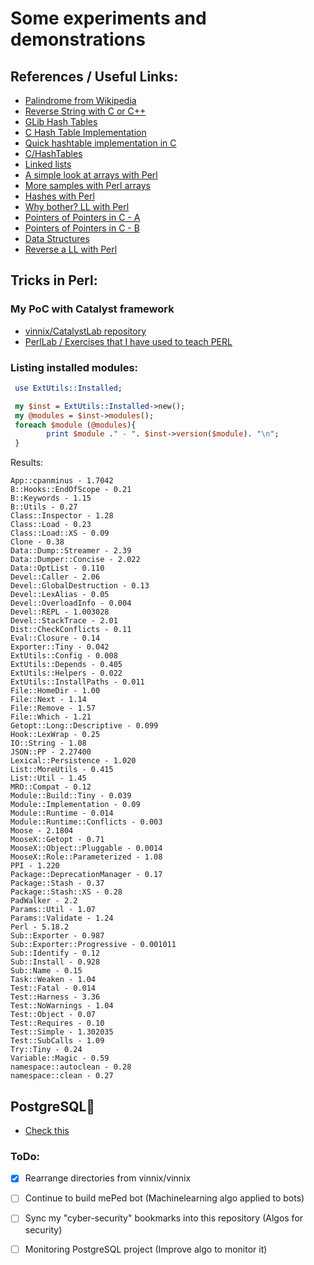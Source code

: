 
# Some experiments and demonstrations 

## References / Useful Links:

 * [Palindrome from Wikipedia](https://en.wikipedia.org/wiki/Palindrome)
 * [Reverse String with C or C++](http://stackoverflow.com/questions/198199/how-do-you-reverse-a-string-in-place-in-c-or-c)
 * [GLib Hash Tables](https://developer.gnome.org/glib/2.28/glib-Hash-Tables.html)
 * [C Hash Table Implementation](http://stackoverflow.com/questions/6844739/c-implement-a-hash-table)
 * [Quick hashtable implementation in C](https://gist.github.com/tonious/1377667)
 * [C/HashTables](http://www.cs.yale.edu/homes/aspnes/pinewiki/C(2f)HashTables.html?highlight=(CategoryAlgorithmNotes))
 * [Linked lists](http://www.learn-c.org/en/Linked_lists)    
 * [A simple look at arrays with Perl](http://blogs.perl.org/users/shawnhcorey/2012/05/a-look-at-arrays.html)
 * [More samples with Perl arrays](http://www.tutorialspoint.com/perl/perl_arrays.htm)
 * [Hashes with Perl](http://www.tutorialspoint.com/perl/perl_hashes.htm)
 * [Why bother? LL with Perl](http://pt.slideshare.net/lembark/perly-linked-lists)
 * [Pointers of Pointers in C - A](http://c-faq.com/~scs/cclass/int/sx8.html)
 * [Pointers of Pointers in C - B](http://stackoverflow.com/questions/897366/how-do-pointer-to-pointers-work-in-c)
 * [Data Structures](http://judy.sourceforge.net/examples/index.html)
 * [Reverse a LL with Perl](http://stackoverflow.com/questions/10965712/reverse-a-linked-list-in-perl)


## Tricks in Perl:

### My PoC with Catalyst framework

 * [vinnix/CatalystLab repository](https://github.com/vinnix/CatalystLab)
 * [PerlLab / Exercises that I have used to teach PERL](https://github.com/vinnix/PerlLab)

### Listing installed modules:

```perl
 use ExtUtils::Installed;

 my $inst = ExtUtils::Installed->new();
 my @modules = $inst->modules();
 foreach $module (@modules){
        print $module ." - ". $inst->version($module). "\n";
 }
```

Results:
```
App::cpanminus - 1.7042 
B::Hooks::EndOfScope - 0.21 
B::Keywords - 1.15 
B::Utils - 0.27 
Class::Inspector - 1.28 
Class::Load - 0.23 
Class::Load::XS - 0.09 
Clone - 0.38 
Data::Dump::Streamer - 2.39 
Data::Dumper::Concise - 2.022 
Data::OptList - 0.110 
Devel::Caller - 2.06 
Devel::GlobalDestruction - 0.13 
Devel::LexAlias - 0.05 
Devel::OverloadInfo - 0.004 
Devel::REPL - 1.003028 
Devel::StackTrace - 2.01 
Dist::CheckConflicts - 0.11 
Eval::Closure - 0.14 
Exporter::Tiny - 0.042 
ExtUtils::Config - 0.008 
ExtUtils::Depends - 0.405 
ExtUtils::Helpers - 0.022 
ExtUtils::InstallPaths - 0.011 
File::HomeDir - 1.00 
File::Next - 1.14 
File::Remove - 1.57 
File::Which - 1.21 
Getopt::Long::Descriptive - 0.099 
Hook::LexWrap - 0.25 
IO::String - 1.08 
JSON::PP - 2.27400 
Lexical::Persistence - 1.020 
List::MoreUtils - 0.415 
List::Util - 1.45 
MRO::Compat - 0.12 
Module::Build::Tiny - 0.039 
Module::Implementation - 0.09 
Module::Runtime - 0.014 
Module::Runtime::Conflicts - 0.003 
Moose - 2.1804 
MooseX::Getopt - 0.71 
MooseX::Object::Pluggable - 0.0014 
MooseX::Role::Parameterized - 1.08 
PPI - 1.220 
Package::DeprecationManager - 0.17 
Package::Stash - 0.37 
Package::Stash::XS - 0.28 
PadWalker - 2.2 
Params::Util - 1.07 
Params::Validate - 1.24 
Perl - 5.18.2 
Sub::Exporter - 0.987 
Sub::Exporter::Progressive - 0.001011 
Sub::Identify - 0.12 
Sub::Install - 0.928 
Sub::Name - 0.15 
Task::Weaken - 1.04 
Test::Fatal - 0.014 
Test::Harness - 3.36 
Test::NoWarnings - 1.04 
Test::Object - 0.07 
Test::Requires - 0.10 
Test::Simple - 1.302035 
Test::SubCalls - 1.09 
Try::Tiny - 0.24 
Variable::Magic - 0.59 
namespace::autoclean - 0.28 
namespace::clean - 0.27 
```

## PostgreSQL:elephant:

 * [Check this](https://github.com/vinnix/awesome-pg)


### ToDo:  

* [X] Rearrange directories from vinnix/vinnix
* [ ] Continue to build mePed bot (Machinelearning algo applied to bots)
* [ ] Sync my "cyber-security" bookmarks into this repository (Algos for security)
* [ ] Monitoring PostgreSQL project (Improve algo to monitor it)


